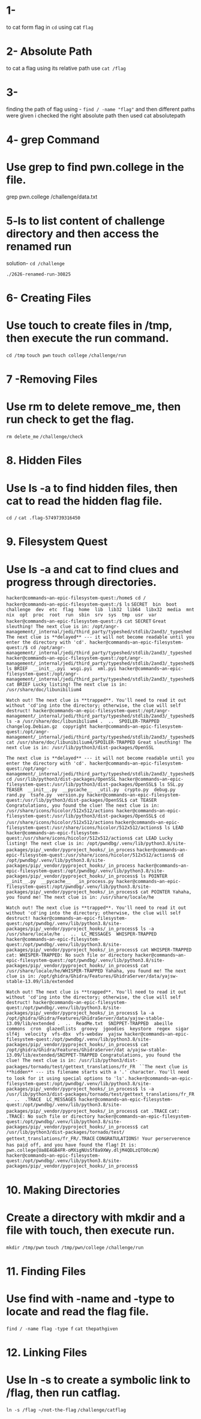 # 1-
 to cat form flag in `cd` using cat `flag`

# 2- Absolute Path
to cat a flag using its relative path use `cat /flag`

# 3-
finding the path of flag using -
 `find / -name "flag"`
 and then different paths were given i checked the right absolute path then used cat absolutepath

# 4- grep Command
# Use grep to find pwn.college in the file.
grep pwn.college /challenge/data.txt

# 5-ls to list content of challenge directory and then access the renamed run
solution-
`cd /challenge`

`./2626-renamed-run-30825`

# 6- Creating Files
# Use touch to create files in /tmp, then execute the run command.
`cd /tmp`
`touch pwn`
`touch college`
`/challenge/run`

# 7 -Removing Files
# Use rm to delete remove_me, then run check to get the flag.
`rm delete_me`
`/challenge/check`

# 8. Hidden Files
# Use ls -a to find hidden files, then cat to read the hidden flag file.
`cd /`
`cat .flag-5749739316450`

# 9. Filesystem Quest
# Use ls -a and cat to find clues and progress through directories.

`hacker@commands~an-epic-filesystem-quest:/home$ cd /`
`hacker@commands~an-epic-filesystem-quest:/$ ls`
`SECRET  bin  boot  challenge  dev  etc  flag  home  lib  lib32  lib64  libx32  media  mnt  nix  opt  proc  root  run  sbin  srv  sys  tmp  usr  var`
`hacker@commands~an-epic-filesystem-quest:/$ cat SECRET`
`Great sleuthing!
The next clue is in: /opt/angr-management/_internal/jedi/third_party/typeshed/stdlib/2and3/_typeshed
`
`The next clue is **delayed** --- it will not become readable until you enter the directory with 'cd'.
hacker@commands~an-epic-filesystem-quest:/$ cd /opt/angr-management/_internal/jedi/third_party/typeshed/stdlib/2and3/_typeshed
hacker@commands~an-epic-filesystem-quest:/opt/angr-management/_internal/jedi/third_party/typeshed/stdlib/2and3/_typeshed$ ls
BRIEF  __init__.pyi  wsgi.pyi  xml.pyi
hacker@commands~an-epic-filesystem-quest:/opt/angr-management/_internal/jedi/third_party/typeshed/stdlib/2and3/_typeshed$ cat BRIEF
Lucky listing!
The next clue is in: /usr/share/doc/libunibilium4`

`Watch out! The next clue is **trapped**. You'll need to read it out without 'cd'ing into the directory; otherwise, the clue will self destruct!
hacker@commands~an-epic-filesystem-quest:/opt/angr-management/_internal/jedi/third_party/typeshed/stdlib/2and3/_typeshed$ ls -a /usr/share/doc/libunibilium4
.  ..  SPOILER-TRAPPED  changelog.Debian.gz  copyright
hacker@commands~an-epic-filesystem-quest:/opt/angr-management/_internal/jedi/third_party/typeshed/stdlib/2and3/_typeshed$ cat /usr/share/doc/libunibilium4/SPOILER-TRAPPED
Great sleuthing!
The next clue is in: /usr/lib/python3/dist-packages/OpenSSL`

`The next clue is **delayed** --- it will not become readable until you enter the directory with 'cd'.
hacker@commands~an-epic-filesystem-quest:/opt/angr-management/_internal/jedi/third_party/typeshed/stdlib/2and3/_typeshed$ cd /usr/lib/python3/dist-packages/OpenSSL
hacker@commands~an-epic-filesystem-quest:/usr/lib/python3/dist-packages/OpenSSL$ ls
SSL.py  TEASER  __init__.py  __pycache__  _util.py  crypto.py  debug.py  rand.py  tsafe.py  version.py
hacker@commands~an-epic-filesystem-quest:/usr/lib/python3/dist-packages/OpenSSL$ cat TEASER
Congratulations, you found the clue!
The next clue is in: /usr/share/icons/hicolor/512x512/actions
hacker@commands~an-epic-filesystem-quest:/usr/lib/python3/dist-packages/OpenSSL$ cd /usr/share/icons/hicolor/512x512/actions`
`hacker@commands~an-epic-filesystem-quest:/usr/share/icons/hicolor/512x512/actions$ ls
LEAD
hacker@commands~an-epic-filesystem-quest:/usr/share/icons/hicolor/512x512/actions$ cat LEAD
Lucky listing!
The next clue is in: /opt/pwndbg/.venv/lib/python3.8/site-packages/pip/_vendor/pyproject_hooks/_in_process`
`hacker@commands~an-epic-filesystem-quest:/usr/share/icons/hicolor/512x512/actions$ cd /opt/pwndbg/.venv/lib/python3.8/site-packages/pip/_vendor/pyproject_hooks/_in_process
hacker@commands~an-epic-filesystem-quest:/opt/pwndbg/.venv/lib/python3.8/site-packages/pip/_vendor/pyproject_hooks/_in_process$ ls
POINTER  __init__.py  __pycache__  _in_process.py
hacker@commands~an-epic-filesystem-quest:/opt/pwndbg/.venv/lib/python3.8/site-packages/pip/_vendor/pyproject_hooks/_in_process$ cat POINTER
Yahaha, you found me!
The next clue is in: /usr/share/locale/he`

`Watch out! The next clue is **trapped**. You'll need to read it out without 'cd'ing into the directory; otherwise, the clue will self destruct!
hacker@commands~an-epic-filesystem-quest:/opt/pwndbg/.venv/lib/python3.8/site-packages/pip/_vendor/pyproject_hooks/_in_process$ ls -a /usr/share/locale/he
.  ..  LC_MESSAGES  WHISPER-TRAPPED
hacker@commands~an-epic-filesystem-quest:/opt/pwndbg/.venv/lib/python3.8/site-packages/pip/_vendor/pyproject_hooks/_in_process$ cat WHISPER-TRAPPED
cat: WHISPER-TRAPPED: No such file or directory
hacker@commands~an-epic-filesystem-quest:/opt/pwndbg/.venv/lib/python3.8/site-packages/pip/_vendor/pyproject_hooks/_in_process$ cat /usr/share/locale/he/WHISPER-TRAPPED
Yahaha, you found me!
The next clue is in: /opt/ghidra/Ghidra/Features/GhidraServer/data/yajsw-stable-13.09/lib/extended`

`Watch out! The next clue is **trapped**. You'll need to read it out without 'cd'ing into the directory; otherwise, the clue will self destruct!
hacker@commands~an-epic-filesystem-quest:/opt/pwndbg/.venv/lib/python3.8/site-packages/pip/_vendor/pyproject_hooks/_in_process$ la -a /opt/ghidra/Ghidra/Features/GhidraServer/data/yajsw-stable-13.09/lib/extended
.  ..  ReadMe.txt  SNIPPET-TRAPPED  abeille  commons  cron  glazedlists  groovy  jgoodies  keystore  regex  sigar  slf4j  velocity  vfs-dbx  vfs-webdav  yajsw
hacker@commands~an-epic-filesystem-quest:/opt/pwndbg/.venv/lib/python3.8/site-packages/pip/_vendor/pyproject_hooks/_in_process$ cat /opt/ghidra/Ghidra/Features/GhidraServer/dat
a/yajsw-stable-13.09/lib/extended/SNIPPET-TRAPPED
Congratulations, you found the clue!
The next clue is in: /usr/lib/python3/dist-packages/tornado/test/gettext_translations/fr_FR`
`
``The next clue is **hidden** --- its filename starts with a '.' character. You'll need to look for it using special options to 'ls'.`
`hacker@commands~an-epic-filesystem-quest:/opt/pwndbg/.venv/lib/python3.8/site-packages/pip/_vendor/pyproject_hooks/_in_process$ ls -a /usr/lib/python3/dist-packages/tornado/test/gettext_translations/fr_FR
.  ..  .TRACE  LC_MESSAGES
hacker@commands~an-epic-filesystem-quest:/opt/pwndbg/.venv/lib/python3.8/site-packages/pip/_vendor/pyproject_hooks/_in_process$ cat .TRACE`
`cat: .TRACE: No such file or directory
hacker@commands~an-epic-filesystem-quest:/opt/pwndbg/.venv/lib/python3.8/site-packages/pip/_vendor/pyproject_hooks/_in_process$ cat /usr/lib/python3/dist-packages/tornado/test/
gettext_translations/fr_FR/.TRACE`
`CONGRATULATIONS! Your perserverence has paid off, and you have found the flag!`
`It is: pwn.college{Ua8E4GB4FR-oMXigNUsSf8a9XWy.dljM4QDLzQTO0czW}`
`hacker@commands~an-epic-filesystem-quest:/opt/pwndbg/.venv/lib/python3.8/site-packages/pip/_vendor/pyproject_hooks/_in_process$ `

# 10. Making Directories
# Create a directory with mkdir and a file with touch, then execute run.
`mkdir /tmp/pwn`
`touch /tmp/pwn/college`
`/challenge/run`

# 11. Finding Files
# Use find with -name and -type to locate and read the flag file.
`find / -name flag -type f`
`cat thepathgiven`

# 12. Linking Files
# Use ln -s to create a symbolic link to /flag, then run catflag.
`ln -s /flag ~/not-the-flag`
`/challenge/catflag`
